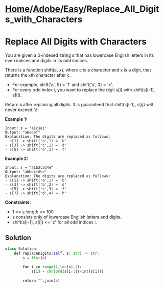 # [Home](./../..)/[Adobe](./..)/[Easy](./)/Replace_All_Digits_with_Characters
<h1>Replace All Digits with Characters</h1>

<p>
You are given a 0-indexed string s that has lowercase English letters in its even indices and digits in its odd indices.
</p>
<p>
There is a function shift(c, x), where c is a character and x is a digit, that returns the xth character after c.
</p>

- For example, shift('a', 5) = 'f' and shift('x', 0) = 'x'.
- For every odd index i, you want to replace the digit s[i] with shift(s[i-1], s[i]).

<p>
Return s after replacing all digits. It is guaranteed that shift(s[i-1], s[i]) will never exceed 'z'.
</p>

<b>Example 1:</b>

    Input: s = "a1c1e1"
    Output: "abcdef"
    Explanation: The digits are replaced as follows:
    - s[1] -> shift('a',1) = 'b'
    - s[3] -> shift('c',1) = 'd'
    - s[5] -> shift('e',1) = 'f'

<b>Example 2:</b>

    Input: s = "a1b2c3d4e"
    Output: "abbdcfdhe"
    Explanation: The digits are replaced as follows:
    - s[1] -> shift('a',1) = 'b'
    - s[3] -> shift('b',2) = 'd'
    - s[5] -> shift('c',3) = 'f'
    - s[7] -> shift('d',4) = 'h'

<b>Constraints:</b>

- 1 <= s.length <= 100
- s consists only of lowercase English letters and digits.
- shift(s[i-1], s[i]) <= 'z' for all odd indices i.

<h2>Solution</h2>

```python
class Solution:
    def replaceDigits(self, s: str) -> str:
        s = list(s)
        
        for i in range(1,len(s),2):
            s[i] = chr(ord(s[i-1])+int(s[i]))
        
        return "".join(s)
```
